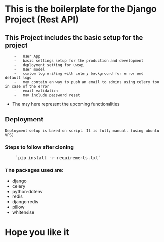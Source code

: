# This is the boilerplate for the Django Project (Rest API)

## This Project includes the basic setup for the project

```
    -   User App
    -   basic settings setup for the production and development
    -   deployment setting for uwsgi
    -   User model
    -   custom log writing with celery background for error and default logs
    -   may contain an way to push an email to admins using celery too in case of the error
    -   email validation
    -   may include password reset
```

- The may here represent the upcoming functionalities

## Deployment

`Deployment setup is based on script. It is fully manual. (using ubuntu VPS)`

### Steps to follow after cloning

<pre>
    `pip install -r requirements.txt`
</pre>

### The packages used are:

- django
- celery
- python-dotenv
- redis
- django-redis
- pillow
- whitenoise

# Hope you like it
